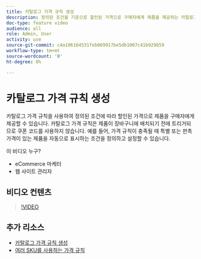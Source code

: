 ```yaml
---
title: 카탈로그 가격 규칙 생성
description: 정의된 조건을 기준으로 할인된 가격으로 구매자에게 제품을 제공하는 카탈로그 가격 규칙을 만드는 방법을 알아봅니다.
doc-type: feature video
audience: all
role: Admin, User
activity: use
source-git-commit: c4a106164531feb069917be5db1007c41b929b59
workflow-type: tm+mt
source-wordcount: '0'
ht-degree: 0%

---
```


# 카탈로그 가격 규칙 생성

카탈로그 가격 규칙을 사용하여 정의된 조건에 따라 할인된 가격으로 제품을 구매자에게 제공할 수 있습니다. 카탈로그 가격 규칙은 제품이 장바구니에 배치되기 전에 트리거되므로 쿠폰 코드를 사용하지 않습니다. 예를 들어, 가격 규칙이 충족될 때 특별 또는 판촉 가격이 있는 제품을 자동으로 표시하는 조건을 정의하고 설정할 수 있습니다.

이 비디오 누구?

- eCommerce 마케터
- 웹 사이트 관리자

## 비디오 컨텐츠

>[!VIDEO](https://video.tv.adobe.com/v/343834?quality=12&learn=on)

## 추가 리소스

- [카탈로그 가격 규칙 생성](https://docs.magento.com/user-guide/marketing/price-rules-catalog-create.html)
- [여러 SKU를 사용하는 가격 규칙](https://docs.magento.com/user-guide/marketing/price-rule-multiple-sku.html)
